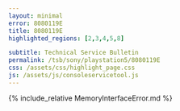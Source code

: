 ```yaml
---
layout: minimal
error: 8080119E
title: 8080119E
highlighted_regions: [2,3,4,5,8]

subtitle: Technical Service Bulletin
permalink: /tsb/sony/playstation5/8080119E
css: /assets/css/highlight_page.css
js: /assets/js/consoleservicetool.js
---
```


{% include_relative MemoryInterfaceError.md %}
